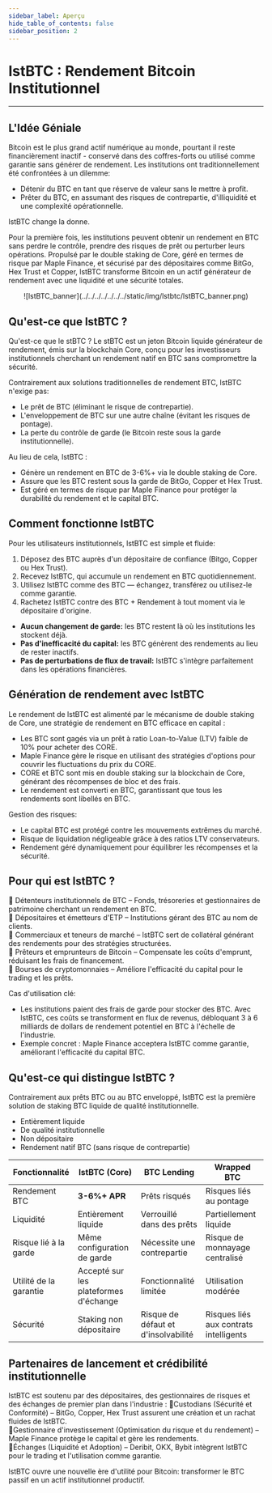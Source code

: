 ```yaml
---
sidebar_label: Aperçu
hide_table_of_contents: false
sidebar_position: 2
---
```


# lstBTC : Rendement Bitcoin Institutionnel

---

## L'Idée Géniale

Bitcoin est le plus grand actif numérique au monde, pourtant il reste financièrement inactif - conservé dans des coffres-forts ou utilisé comme garantie sans générer de rendement. Les institutions ont traditionnellement été confrontées à un dilemme:

- Détenir du BTC en tant que réserve de valeur sans le mettre à profit.
- Prêter du BTC, en assumant des risques de contrepartie, d'illiquidité et une complexité opérationnelle.

lstBTC change la donne.

Pour la première fois, les institutions peuvent obtenir un rendement en BTC sans perdre le contrôle, prendre des risques de prêt ou perturber leurs opérations. Propulsé par le double staking de Core, géré en termes de risque par Maple Finance, et sécurisé par des dépositaires comme BitGo, Hex Trust et Copper, lstBTC transforme Bitcoin en un actif générateur de rendement avec une liquidité et une sécurité totales.

<p align="center" zoom="200%">
![lstBTC_banner](../../../../../../../static/img/lstbtc/lstBTC_banner.png)
</p>

## Qu'est-ce que lstBTC ?

Qu'est-ce que le stBTC ? Le stBTC est un jeton Bitcoin liquide générateur de rendement, émis sur la blockchain Core, conçu pour les investisseurs institutionnels cherchant un rendement natif en BTC sans compromettre la sécurité.

Contrairement aux solutions traditionnelles de rendement BTC, lstBTC n'exige pas:

- Le prêt de BTC (éliminant le risque de contrepartie).
- L'enveloppement de BTC sur une autre chaîne (évitant les risques de pontage).
- La perte du contrôle de garde (le Bitcoin reste sous la garde institutionnelle).

Au lieu de cela, lstBTC :

- Génère un rendement en BTC de 3-6%+ via le double staking de Core.
- Assure que les BTC restent sous la garde de BitGo, Copper et Hex Trust.
- Est géré en termes de risque par Maple Finance pour protéger la durabilité du rendement et le capital BTC.

## Comment fonctionne lstBTC

Pour les utilisateurs institutionnels, lstBTC est simple et fluide:

1. Déposez des BTC auprès d'un dépositaire de confiance (Bitgo, Copper ou Hex Trust).
2. Recevez lstBTC, qui accumule un rendement en BTC quotidiennement.
3. Utilisez lstBTC comme des BTC — échangez, transférez ou utilisez-le comme garantie.
4. Rachetez lstBTC contre des BTC + Rendement à tout moment via le dépositaire d'origine.

- **Aucun changement de garde:** les BTC restent là où les institutions les stockent déjà.
- **Pas d'inefficacité du capital:** les BTC génèrent des rendements au lieu de rester inactifs.
- **Pas de perturbations de flux de travail:** lstBTC s'intègre parfaitement dans les opérations financières.

## Génération de rendement avec lstBTC

Le rendement de lstBTC est alimenté par le mécanisme de double staking de Core, une stratégie de rendement en BTC efficace en capital :

- Les BTC sont gagés via un prêt à ratio Loan-to-Value (LTV) faible de 10% pour acheter des CORE.
- Maple Finance gère le risque en utilisant des stratégies d'options pour couvrir les fluctuations du prix du CORE.
- CORE et BTC sont mis en double staking sur la blockchain de Core, générant des récompenses de bloc et des frais.
- Le rendement est converti en BTC, garantissant que tous les rendements sont libellés en BTC.

Gestion des risques:

- Le capital BTC est protégé contre les mouvements extrêmes du marché.
- Risque de liquidation négligeable grâce à des ratios LTV conservateurs.
- Rendement géré dynamiquement pour équilibrer les récompenses et la sécurité.

## Pour qui est lstBTC ?

🔹 Détenteurs institutionnels de BTC – Fonds, trésoreries et gestionnaires de patrimoine cherchant un rendement en BTC.\
🔹 Dépositaires et émetteurs d'ETP – Institutions gérant des BTC au nom de clients.\
🔹 Commerciaux et teneurs de marché – lstBTC sert de collatéral générant des rendements pour des stratégies structurées.\
🔹 Prêteurs et emprunteurs de Bitcoin – Compensate les coûts d'emprunt, réduisant les frais de financement.\
🔹 Bourses de cryptomonnaies – Améliore l'efficacité du capital pour le trading et les prêts.

Cas d'utilisation clé:

- Les institutions paient des frais de garde pour stocker des BTC. Avec lstBTC, ces coûts se transforment en flux de revenus, débloquant 3 à 6 milliards de dollars de rendement potentiel en BTC à l'échelle de l'industrie.
- Exemple concret : Maple Finance acceptera lstBTC comme garantie, améliorant l'efficacité du capital BTC.

## Qu'est-ce qui distingue lstBTC ?

Contrairement aux prêts BTC ou au BTC enveloppé, lstBTC est la première solution de staking BTC liquide de qualité institutionnelle.

- Entièrement liquide
- De qualité institutionnelle
- Non dépositaire
- Rendement natif BTC (sans risque de contrepartie)

| Fonctionnalité         | lstBTC (Core)      | BTC Lending                         | Wrapped BTC                            |
| ---------------------- | ------------------------------------- | ----------------------------------- | -------------------------------------- |
| Rendement BTC          | **3-6%+ APR**                         | Prêts risqués                       | Risques liés au pontage                |
| Liquidité              | Entièrement liquide                   | Verrouillé dans des prêts           | Partiellement liquide                  |
| Risque lié à la garde  | Même configuration de garde           | Nécessite une contrepartie          | Risque de monnayage centralisé         |
| Utilité de la garantie | Accepté sur les plateformes d'échange | Fonctionnalité limitée              | Utilisation modérée                    |
| Sécurité               | Staking non dépositaire               | Risque de défaut et d'insolvabilité | Risques liés aux contrats intelligents |

## Partenaires de lancement et crédibilité institutionnelle

lstBTC est soutenu par des dépositaires, des gestionnaires de risques et des échanges de premier plan dans l'industrie :
🔹Custodians (Sécurité et Conformité) – BitGo, Copper, Hex Trust assurent une création et un rachat fluides de lstBTC.\
🔹Gestionnaire d'investissement (Optimisation du risque et du rendement) – Maple Finance protège le capital et gère les rendements.\
🔹Échanges (Liquidité et Adoption) – Deribit, OKX, Bybit intègrent lstBTC pour le trading et l'utilisation comme garantie.

lstBTC ouvre une nouvelle ère d'utilité pour Bitcoin: transformer le BTC passif en un actif institutionnel productif.
